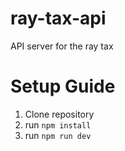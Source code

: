 # ray-tax-api

API server for the ray tax

# Setup Guide

1. Clone repository
2. run `npm install`
3. run `npm run dev`
